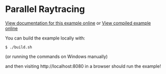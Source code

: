 # Parallel Raytracing

[View documentation for this example online][dox] or [View compiled example
online][compiled]

[dox]: https://rustwasm.github.io/wasm-bindgen/examples/raytrace.html
[compiled]: https://rustwasm.github.io/wasm-bindgen/exbuild/raytrace/

You can build the example locally with:

```
$ ./build.sh
```

(or running the commands on Windows manually)

and then visiting http://localhost:8080 in a browser should run the example!
